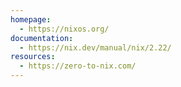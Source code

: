 ```yaml
---
homepage:
  - https://nixos.org/
documentation:
  - https://nix.dev/manual/nix/2.22/
resources:
  - https://zero-to-nix.com/
---
```

